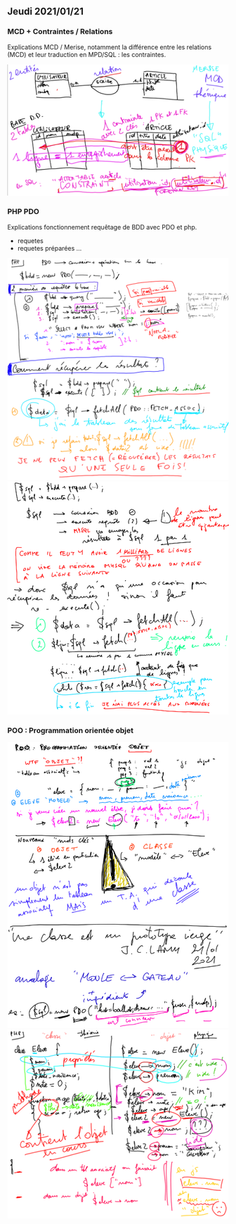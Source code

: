 ## Jeudi 2021/01/21

### MCD + Contraintes / Relations

Explications MCD / Merise, notamment la différence entre les relations (MCD) et leur traduction en MPD/SQL : les contraintes.

![MCD](img/2021-01-21_10-20-22.png)

### PHP PDO

Explications fonctionnement requêtage de BDD avec PDO et php.

* requetes
* requetes préparées
...

![pdo](img/2021_01_21_0j4_Kleki.png)
![pdo2](img/2021_01_21_0ju_Kleki.png)

### POO : Programmation orientée objet

![poo](img/2021_01_21_0l3_Kleki.png)
![poo2](img/2021_01_21_0r6_Kleki.png)


